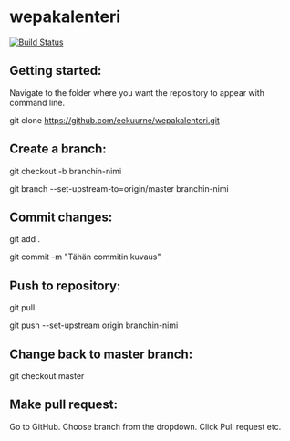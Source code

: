 # wepakalenteri

[![Build Status](https://travis-ci.org/eekuurne/wepakalenteri.svg?branch=master)](https://travis-ci.org/eekuurne/wepakalenteri)

## Getting started:

Navigate to the folder where you want the repository to appear with command line.

git clone https://github.com/eekuurne/wepakalenteri.git


## Create a branch:

git checkout -b branchin-nimi

git branch --set-upstream-to=origin/master branchin-nimi

## Commit changes:

git add .

git commit -m "Tähän commitin kuvaus"


## Push to repository:

git pull

git push --set-upstream origin branchin-nimi


## Change back to master branch:

git checkout master


## Make pull request:

Go to GitHub. Choose branch from the dropdown. Click Pull request etc.
